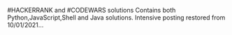 #HACKERRANK and #CODEWARS solutions
Contains both Python,JavaScript,Shell and Java solutions.
Intensive posting restored from 10/01/2021...





